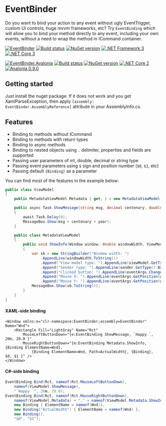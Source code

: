 # EventBinder

Do you want to bind your action to any event without ugly EventTrigger, custom UI controls, huge mvvm frameworks, etc? Try `EventBinding` which will allow you to bind your method directly to any event, including your own events, without a need to wrap the method in ICommand container.

[![EventBinder](https://img.shields.io/badge/EventBinder-WPF-brightgreen)](https://www.nuget.org/packages/EventBinder) [![Build status](https://ci.appveyor.com/api/projects/status/2k5lfrim0dxbekuy?svg=true)](https://ci.appveyor.com/project/Serg046/eventbinder) [![NuGet version](https://badge.fury.io/nu/EventBinder.svg)](https://www.nuget.org/packages/EventBinder) [![.NET Framework 3](https://img.shields.io/badge/.NET%20%20Framework-3+-brightgreen)](https://www.nuget.org/packages/EventBinder) [![.NET Core 3](https://img.shields.io/badge/.NET%20%20Core-3+-brightgreen)](https://www.nuget.org/packages/EventBinder)

[![EventBinder.Avalonia](https://img.shields.io/badge/EventBinder-Avalonia-brightgreen)](https://www.nuget.org/packages/EventBinder.Avalonia) [![Build status](https://ci.appveyor.com/api/projects/status/2k5lfrim0dxbekuy?svg=true)](https://ci.appveyor.com/project/Serg046/eventbinder) [![NuGet version](https://badge.fury.io/nu/EventBinder.Avalonia.svg)](https://www.nuget.org/packages/EventBinder.Avalonia) [![.NET Core 2](https://img.shields.io/badge/.NET%20%20Core-2+-brightgreen)](https://www.nuget.org/packages/EventBinder.Avalonia) [![Avalonia 0.9.0](https://img.shields.io/badge/Avalonia-0.9.0+-brightgreen)](https://www.nuget.org/packages/EventBinder.Avalonia)

## Getting started

Just install the nuget package. If it does not work and you get XamlParseException, then apply `[assembly: EventBinder.AssemblyReference]` attribute in your AssemblyInfo.cs.

## Features
- Binding to methods without ICommand
- Binding to methods with return types
- Binding to async methods
- Binding to nested objects using `.` delimiter, properties and fields are supported
- Passing user parameters of int, double, decimal or string type
- Passing event parameters using `$` sign and position number (`$0`, `$1`, etc)
- Passing default `{Binding}` as a parameter

You can find most of the features in the example below:
```csharp
public class ViewModel
{
    public MetadataViewModel Metadata { get; } = new MetadataViewModel();

    public async Task ShowMessage(string msg, decimal centenary, double year)
    {
        await Task.Delay(0);
        MessageBox.Show(msg + centenary + year);
    }

    public class MetadataViewModel
    {
        public void ShowInfo(Window window, double windowWidth, ViewModel viewModel, object sender, MouseButtonEventArgs eventArgs)
        {
            var sb = new StringBuilder("Window width: ")
                .AppendLine(windowWidth.ToString())
                .Append("View model type: ").AppendLine(viewModel.GetType().Name)
                .Append("Sender type: ").AppendLine(sender.GetType().Name)
                .Append("Clicked button: ").AppendLine(eventArgs.ChangedButton.ToString())
                .Append("Mouse X: ").AppendLine(eventArgs.GetPosition(window).X.ToString())
                .Append("Mouse Y: ").AppendLine(eventArgs.GetPosition(window).Y.ToString());
            MessageBox.Show(sb.ToString());
        }
    }
}
```
#### XAML-side binding
```xaml
<Window xmlns:e="clr-namespace:EventBinder;assembly=EventBinder" Name="Wnd">
    <Rectangle Fill="LightGray" Name="Rct"
        MouseLeftButtonDown="{e:EventBinding ShowMessage, `Happy `, 20m, 20.0 }"
        MouseRightButtonDown="{e:EventBinding Metadata.ShowInfo, {Binding ElementName=Wnd},
            {Binding ElementName=Wnd, Path=ActualWidth}, {Binding}, $0, $1 }" />
</Window>
```
#### C#-side binding
```csharp
EventBinding.Bind(Rct, nameof(Rct.MouseLeftButtonDown),
    nameof(ViewModel.ShowMessage),
    "`Happy `", 20m, 20.0);
EventBinding.Bind(Rct, nameof(Rct.MouseRightButtonDown),
    nameof(ViewModel.Metadata) + "." + nameof(ViewModel.Metadata.ShowInfo),
    new Binding { ElementName = nameof(Wnd)},
    new Binding("ActualWidth") { ElementName = nameof(Wnd) },
    new Binding(),
    "$0", "$1");
```
